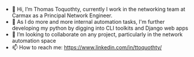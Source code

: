 - 👋 Hi, I’m Thomas Toquothty, currently I work in the networking team at Carmax as a Principal Network Engineer.
- 👀 As I do more and more internal automation tasks, I'm further developing my python by digging into CLI toolkits and Django web apps
- 💞️ I’m looking to collaborate on any project, particularly in the network automation space
- 📫 How to reach me: https://www.linkedin.com/in/ttoquothty/

<!---
toquothty/toquothty is a ✨ special ✨ repository because its `README.md` (this file) appears on your GitHub profile.
You can click the Preview link to take a look at your changes.
--->
